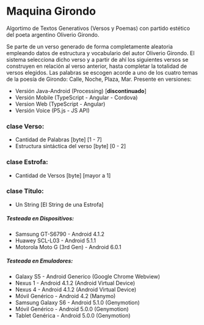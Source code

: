# Maquina Girondo

Algortimo de Textos Generativos (Versos y Poemas) con partido estético del poeta argentino Oliverio Girondo.

Se parte de un verso generado de forma completamente aleatoria empleando datos de estructura y vocabulario del autor Oliverio Girondo. El sistema selecciona dicho verso y a partir de ahí los siguientes versos se construyen en relación al verso anterior, hasta completar la totalidad de versos elegidos. Las palabras se escogen acorde a uno de los cuatro temas de la poesía de Girondo: Calle, Noche, Plaza, Mar.
Presente en versiones:

* Versión Java-Android (Processing) [**discontinuado**]
* Versión Mobile (TypeScript - Angular - Cordova)
* Version Web (TypeScript - Angular)
* Versión Voice (P5.js - JS API)

### clase Verso:

* Cantidad de Palabras [byte] [1 - 7]
* Estructura sintáctica del verso [byte] [0 - 2]

### clase Estrofa:

* Cantidad de Versos [byte] [mayor a 1]

### clase Titulo:

* Un String [El String de una Estrofa]

##### Testeada en Dispositivos:

* Samsung GT-S6790 - Android 4.1.2
* Huawey SCL-L03 - Android 5.1.1
* Motorola Moto G (3rd Gen) - Android 6.0.1

##### Testeada en Emuladores:

* Galaxy S5 - Android Generico (Google Chrome Webview)
* Nexus 1 - Android 4.1.2 (Android Virtual Device)
* Nexus 4 - Android 4.1.2 (Android Virtual Device)
* Móvil Genérico - Android 4.2 (Manymo)
* Samsung Galaxy S6 - Android 5.1.0 (Genymotion)
* Móvil Genérico - Android 5.0.0 (Genymotion)
* Tablet Genérica - Android 5.0.0 (Genymotion)
